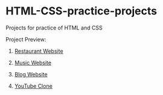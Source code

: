 # HTML-CSS-practice-projects
Projects for practice of HTML and CSS

Project Preview:

1) [Restaurant Website](https://niharika097.github.io/HTML-CSS-practice-projects/Restaurant%20website)

2) [Music Website](https://niharika097.github.io/HTML-CSS-practice-projects/Music%20website)

3) [Blog Website](https://niharika097.github.io/HTML-CSS-practice-projects/Blog%20website)

4) [YouTube Clone](https://niharika097.github.io/HTML-CSS-practice-projects/YouTube%20clone)

